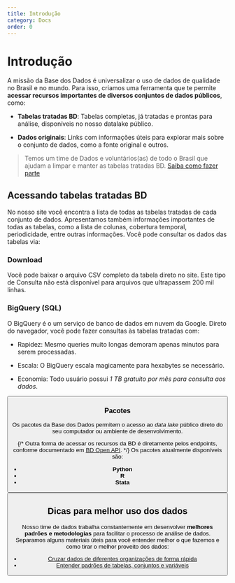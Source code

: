 ```yaml
---
title: Introdução
category: Docs
order: 0
---
```


# Introdução

A missão da Base dos Dados é universalizar o uso de dados de qualidade
no Brasil e no mundo. Para isso, criamos uma ferramenta que te permite **acessar
recursos importantes de diversos conjuntos de dados públicos**, como:

- **Tabelas tratadas BD**: Tabelas completas, já tratadas e prontas
  para análise, disponíveis no nosso datalake público.

- **Dados originais**: Links com informações úteis para explorar mais
  sobre o conjunto de dados, como a fonte original e outros.

> Temos um time de Dados e voluntários(as) de todo o Brasil que ajudam a limpar e manter as tabelas tratadas BD. [Saiba como fazer parte](colab_data)

## Acessando tabelas tratadas BD

No nosso site você encontra a lista de todas as tabelas tratadas de
cada conjunto de dados. Apresentamos também informações importantes de todas
as tabelas, como a lista de colunas, cobertura temporal, periodicidade, entre
outras informações. Você pode consultar os dados das tabelas via:

### Download

Você pode baixar o arquivo CSV completo da tabela direto no site. Este
tipo de Consulta não está disponível para arquivos que ultrapassem 200 mil linhas.

### BigQuery (SQL)

O BigQuery é o um serviço de banco de dados em nuvem da
Google. Direto do navegador, você pode fazer consultas às tabelas
tratadas com:

- Rapidez: Mesmo queries muito longas demoram apenas minutos para serem processadas.

- Escala: O BigQuery escala magicamente para hexabytes se necessário.

- Economia: Todo usuário possui *1 TB gratuito por mês para consulta
  aos dados*.

<Button
  href="/docs/access_data_bq"
  text="Aprenda"
/>

### Pacotes

Os pacotes da Base dos Dados permitem o acesso ao *data lake* público
direto do seu computador ou ambiente de desenvolvimento.

{/* Outra forma de acessar os recursos da BD é diretamente pelos endpoints, conforme
documentado em [BD Open API](https://basedosdados.org/openapi). */}
Os pacotes atualmente disponíveis são:

- **Python**
- **R**
- **Stata**

<Button
  href="/docs/access_data_packages"
  text="Aprenda"
/>

## Dicas para melhor uso dos dados

Nosso time de dados trabalha constantemente em desenvolver **melhores
padrões e metodologias** para facilitar o processo de análise de dados.
Separamos alguns materiais úteis para você entender melhor o que fazemos
e como tirar o melhor proveito dos dados:

- [Cruzar dados de diferentes organizações de forma rápida](tutorial_join_tables)
- [Entender padrões de tabelas, conjuntos e variáveis](style_data)
